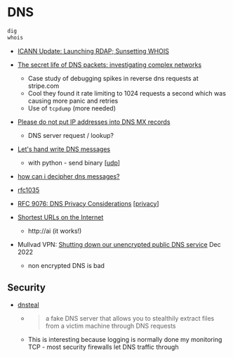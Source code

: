 DNS
===


```bash
dig
whois
```

* [ICANN Update: Launching RDAP; Sunsetting WHOIS](https://www.icann.org/en/announcements/details/icann-update-launching-rdap-sunsetting-whois-27-01-2025-en)


* [The secret life of DNS packets: investigating complex networks](https://stripe.com/blog/secret-life-of-dns)
    * Case study of debugging spikes in reverse dns requests at stripe.com
    * Cool they found it rate limiting to 1024 requests a second which was causing more panic and retries
    * Use of `tcpdump` (more needed)
* [Please do not put IP addresses into DNS MX records](https://blog.hboeck.de/archives/904-Please-do-not-put-IP-addresses-into-DNS-MX-records.html)
    * DNS server request / lookup? 

* [Let's hand write DNS messages](https://routley.io/posts/hand-writing-dns-messages/)
    * with python - send binary [[udp]]
* [how can i decipher dns messages?](https://stackoverflow.com/questions/13372860/how-can-i-decipher-dns-messages)
* [rfc1035](https://datatracker.ietf.org/doc/html/rfc1035)

* [RFC 9076: DNS Privacy Considerations](https://www.rfc-editor.org/rfc/rfc9076.html) [[privacy]]

* [Shortest URLs on the Internet](https://jameswillia.ms/posts/shortest-urls.html)
    * http://ai (it works!)

* Mullvad VPN: [Shutting down our unencrypted public DNS service](https://mullvad.net/en/blog/2022/12/13/shutting-down-our-unencrypted-public-dns-service/) Dec 2022
    * non encrypted DNS is bad

Security
--------

* [dnsteal](https://github.com/m57/dnsteal)
    * > a fake DNS server that allows you to stealthily extract files from a victim machine through DNS requests
    * This is interesting because logging is normally done my monitoring TCP - most security firewalls let DNS traffic through

[//begin]: # "Autogenerated link references for markdown compatibility"
[udp]: udp.md "UDP"
[privacy]: privacy.md "Privacy"
[//end]: # "Autogenerated link references"